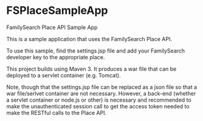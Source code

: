 # FSPlaceSampleApp

FamilySearch Place API Sample App

This is a sample application that uses the FamilySearch Place API.

To use this sample, find the settings.jsp file and add your FamilySearch developer key to the appropriate place.

This project builds using Maven 3.  It produces a war file that can be deployed to a servlet container (e.g. Tomcat).

Note, though that the settings.jsp file can be replaced as a json file so that a war file/serlvet container are not necessary.
However, a back-end (whether a servlet container or node.js or other) is necessary and recommended to make the unauthenticated
session call to get the access token needed to make the RESTful calls to the Place API.



